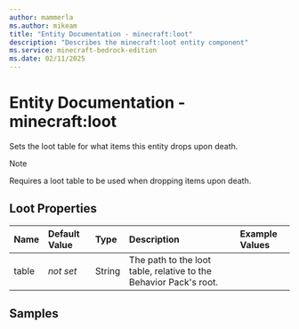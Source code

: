 ```yaml
---
author: mammerla
ms.author: mikeam
title: "Entity Documentation - minecraft:loot"
description: "Describes the minecraft:loot entity component"
ms.service: minecraft-bedrock-edition
ms.date: 02/11/2025 
---
```


# Entity Documentation - minecraft:loot

Sets the loot table for what items this entity drops upon death.

> [!Note]
> Requires a loot table to be used when dropping items upon death.


## Loot Properties

|Name       |Default Value |Type |Description |Example Values |
|:----------|:-------------|:----|:-----------|:------------- |
| table | *not set* | String | The path to the loot table, relative to the Behavior Pack's root. |  | 

## Samples
